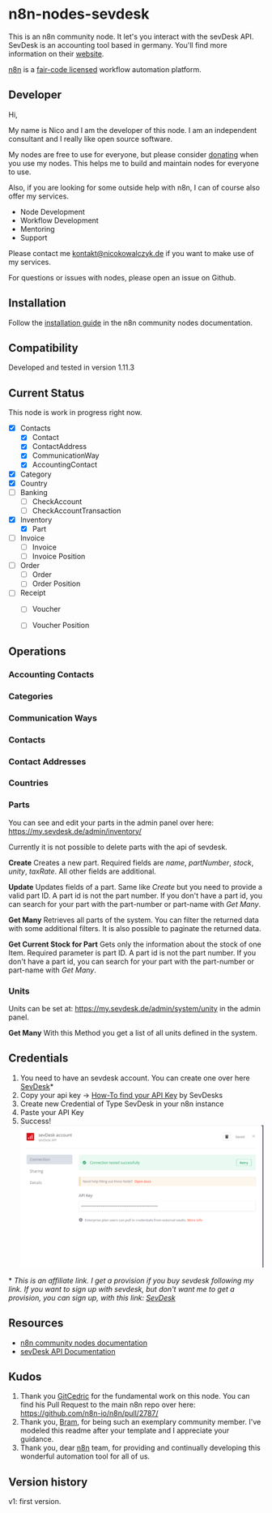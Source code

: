 # n8n-nodes-sevdesk

This is an n8n community node. It let's you interact with the sevDesk API. SevDesk is an accounting tool based in germany. 
You'll find more information on their [website](https://sevdesk.de/).

[n8n](https://n8n.io/) is a [fair-code licensed](https://docs.n8n.io/reference/license/) workflow automation platform.

## Developer

Hi, 

My name is Nico and I am the developer of this node.
I am an independent consultant and I really like open source software.


My nodes are free to use for everyone, but please consider [donating](https://www.buymeacoffee.com/nicokowalc5) when you use my nodes.
This helps me to build and maintain nodes for everyone to use.

Also, if you are looking for some outside help with n8n, I can of course also offer my services.
* Node Development
* Workflow Development
* Mentoring
* Support

Please contact me kontakt@nicokowalczyk.de if you want to make use of my services.

For questions or issues with nodes, please open an issue on Github.

## Installation

Follow the [installation guide](https://docs.n8n.io/integrations/community-nodes/installation/) in the n8n community nodes documentation.

## Compatibility

Developed and tested in version 1.11.3

## Current Status
This node is work in progress right now. 

- [x] Contacts
	- [x] Contact
	- [x] ContactAddress
	- [x] CommunicationWay
	- [x] AccountingContact
- [x] Category
- [x] Country
- [ ] Banking
	- [ ] CheckAccount
	- [ ] CheckAccountTransaction
- [x] Inventory
	- [x] Part
- [ ] Invoice
	- [ ] Invoice
	- [ ] Invoice Position
- [ ] Order
	- [ ] Order
	- [ ] Order Position
- [ ] Receipt
	- [ ] Voucher
	- [ ] Voucher Position


## Operations

### Accounting Contacts

### Categories

### Communication Ways

### Contacts

### Contact Addresses

### Countries


### Parts
You can see and edit your parts in the admin panel over here: https://my.sevdesk.de/admin/inventory/

Currently it is not possible to delete parts with the api of sevdesk.

**Create**
Creates a new part. Required fields are *name*, *partNumber*, *stock*, *unity*, *taxRate*.
All other fields are additional. 

**Update**
Updates fields of a part. Same like *Create* but you need to provide a valid part ID. A part id is not the part number. If you don't have a part id, you can search for your part with the part-number or part-name with *Get Many*.

**Get Many**
Retrieves all parts of the system. You can filter the returned data with some additional filters. It is also possible to paginate the returned data. 


**Get Current Stock for Part**
Gets only the information about the stock of one Item. Required parameter is part ID. A part id is not the part number. If you don't have a part id, you can search for your part with the part-number or part-name with *Get Many*.

### Units
Units can be set at: https://my.sevdesk.de/admin/system/unity in the admin panel.

**Get Many**
With this Method you get a list of all units defined in the system. 

## Credentials

1. You need to have an sevdesk account. You can create one over here [SevDesk](https://nicokowalczyk.de/sevdesk)*
2. Copy your api key -> [How-To find your API Key](https://api.sevdesk.de/#section/Authentication-and-Authorization) by SevDesks
3. Create new Credential of Type SevDesk in your n8n instance
4. Paste your API Key
5. Success!
![Alt text](./images/credentials-success.png)



\* *This is an affiliate link. I get a provision if you buy sevdesk following my link. If you want to sign up with sevdesk, but don't want me to get a provision, you can sign up, with this link: [SevDesk](https://sevdesk.de/)*

## Resources

* [n8n community nodes documentation](https://docs.n8n.io/integrations/community-nodes/)
* [sevDesk API Documentation](https://api.sevdesk.de/)

## Kudos

1. Thank you [GitCedric](https://github.com/gitcedric) for the fundamental work on this node. You can find his Pull Request to the main n8n repo over here: https://github.com/n8n-io/n8n/pull/2787/
2. Thank you, [Bram](https://github.com/bramkn), for being such an exemplary community member. I've modeled this readme after your template and I appreciate your guidance.
3. Thank you, dear [n8n](https://github.com/n8n-io/n8n) team, for providing and continually developing this wonderful automation tool for all of us.   

## Version history

v1: first version.
